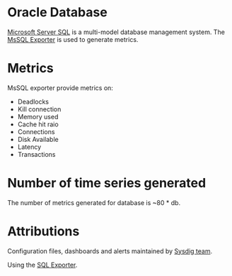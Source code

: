 # Oracle Database
[Microsoft Server SQL](https://www.microsoft.com/en-us/sql-server/sql-server-2019) is a multi-model database management system. The [MsSQL Exporter](https://github.com/free/sql_exporter) is used to generate metrics. 

# Metrics
MsSQL exporter provide metrics on:
* Deadlocks
* Kill connection
* Memory used
* Cache hit raio
* Connections
* Disk Available
* Latency
* Transactions

# Number of time series generated
The number of metrics generated for database is ~80 * db.

# Attributions
Configuration files, dashboards and alerts maintained by [Sysdig team](https://sysdig.com/).

Using the [SQL Exporter](https://github.com/free/sql_exporter). 